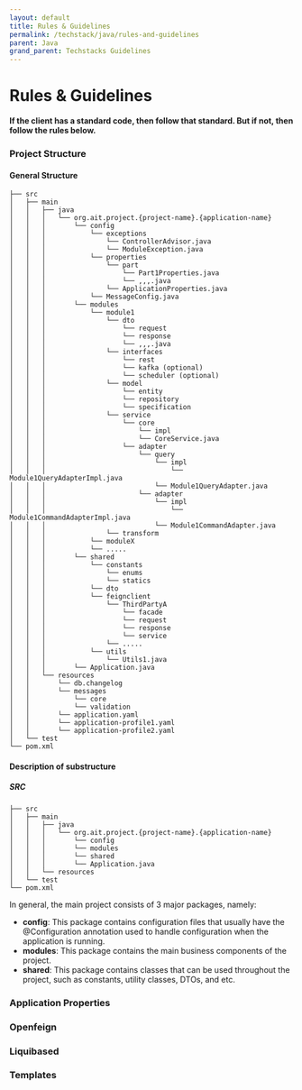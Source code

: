 ```yaml
---
layout: default
title: Rules & Guidelines
permalink: /techstack/java/rules-and-guidelines
parent: Java
grand_parent: Techstacks Guidelines
---
```


# Rules & Guidelines

**If the client has a standard code, then follow that standard. But if not, then follow the rules below.**

### Project Structure

#### General Structure
```
├── src
│   ├── main
│   │   ├── java
│   │   │   └── org.ait.project.{project-name}.{application-name}
│   │   │       └── config
│   │   │           └── exceptions
│   │   │               └── ControllerAdvisor.java
│   │   │               └── ModuleException.java
│   │   │           └── properties
│   │   │               └── part
│   │   │                   └── Part1Properties.java
│   │   │                   └── ,,,.java
│   │   │               └── ApplicationProperties.java
│   │   │           └── MessageConfig.java
│   │   │       └── modules
│   │   │           └── module1
│   │   │               └── dto
│   │   │                   └── request
│   │   │                   └── response
│   │   │                   └── ,,,.java
│   │   │               └── interfaces
│   │   │                   └── rest
│   │   │                   └── kafka (optional)
│   │   │                   └── scheduler (optional)
│   │   │               └── model
│   │   │                   └── entity
│   │   │                   └── repository
│   │   │                   └── specification
│   │   │               └── service
│   │   │                   └── core
│   │   │                       └── impl
│   │   │                       └── CoreService.java
│   │   │                   └── adapter
│   │   │                       └── query
│   │   │                           └── impl
│   │   │                               └── Module1QueryAdapterImpl.java
│   │   │                           └── Module1QueryAdapter.java
│   │   │                       └── adapter
│   │   │                           └── impl
│   │   │                               └── Module1CommandAdapterImpl.java
│   │   │                           └── Module1CommandAdapter.java
│   │   │               └── transform
│   │   │           └── moduleX
│   │   │           └── .....
│   │   │       └── shared    
│   │   │           └── constants    
│   │   │               └── enums    
│   │   │               └── statics    
│   │   │           └── dto    
│   │   │           └── feignclient    
│   │   │               └── ThirdPartyA    
│   │   │                   └── facade    
│   │   │                   └── request    
│   │   │                   └── response    
│   │   │                   └── service    
│   │   │               └── .....    
│   │   │           └── utils
│   │   │               └── Utils1.java    
│   │   │       └── Application.java
│   │   └── resources
│   │       └── db.changelog
│   │       └── messages
│   │           └── core
│   │           └── validation
│   │       └── application.yaml
│   │       └── application-profile1.yaml
│   │       └── application-profile2.yaml
│   └── test
└── pom.xml

```

#### Description of substructure

##### SRC

```
├── src
│   ├── main
│   │   ├── java
│   │   │   └── org.ait.project.{project-name}.{application-name}
│   │   │       └── config
│   │   │       └── modules
│   │   │       └── shared   
│   │   │       └── Application.java
│   │   └── resources
│   └── test
└── pom.xml

```

In general, the main project consists of 3 major packages, namely:

- **config**: This package contains configuration files that usually have the @Configuration annotation used to handle configuration when the application is running.
- **modules**: This package contains the main business components of the project.
- **shared**: This package contains classes that can be used throughout the project, such as constants, utility classes, DTOs, and etc.

### Application Properties
### Openfeign
### Liquibased

### Templates

